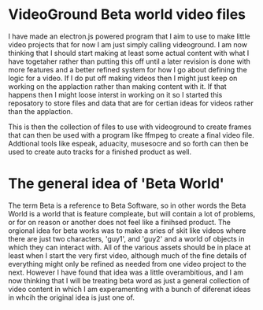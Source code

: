 # VideoGround Beta world video files

I have made an electron.js powered program that I aim to use to make little video projects that for now I am just simply calling videoground. I am now thinking that I should start making at least some actual content with what I have togetaher rather than putting this off until a later revision is done with more features and a better refined system for how I go about defining the logic for a video. If I do put off making videos then I might just keep on working on the applaction rather than making content with it. If that happens then I might loose interst in working on it so I started this reposatory to store files and data that are for certian ideas for videos rather than the applaction.

This is then the collection of files to use with videoground to create frames that can then be used with a program like ffmpeg to create a final video file. Addtional tools like espeak, aduacity, musesocre and so forth can then be used to create auto tracks for a finished product as well.

# The general idea of 'Beta World'

The term Beta is a reference to Beta Software, so in other words the Beta World is a world that is feature compleate, but will contain a lot of problems, or for on reason or another does not feel like a finihsed product. The orgional idea for beta works was to make a sries of skit like videos where there are just two characters, 'guy1', and 'guy2' and a world of objects in which they can interact with. All of the various assets should be in place at least when I start the very first video, although much of the fine details of everything might only be refined as needed from one video project to the next. However I have found that idea was a little overambitious, and I am now thinking that I will be treating beta word as just a general collection of video content in which I am experamenting with a bunch of diferenat ideas in whcih the original idea is just one of.
